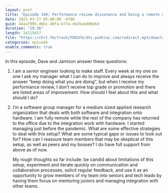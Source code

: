 ```yaml
---
layout: post
title: "Episode 349: Performance review dissonance and being a remote manager"
date: 2023-03-27 05:00:00 -0700
guid: 44aa7995-d6bc-40fa-b77a-eb35aed90e6d
duration: "29:36"
length: 24115657
file: "https://chrt.fm/track/FD81F6/dts.podtrac.com/redirect.mp3/download.softskills.audio/sse-349.mp3"
categories: episode
enable_comments: true
---
```


In this episode, Dave and Jamison answer these questions:

1. I am a senior engineer looking to make staff. Every week at my one on one I ask my manager what I can do to improve and always receive the answer “keep doing what you are doing”, but when I receive my performance review, I don’t receive top grade or promotion and there are listed areas of improvement. How should I feel about this and what should I do?

2. I’m a software group manager for a medium sized applied research organization that deals with both software and integration onto hardware. I am fully remote while the rest of the company has returned to the office due to the integration work with hardware. I started managing just before the pandemic. What are some effective strategies to deal with this setup? What are some typical gaps or issues to look out for? How can I reassure team members that may be skeptical of this setup, as well as peers and my bosses? I do have full support from above as of now.
   
   My rough thoughts so far include: be candid about limitations of this setup, experiment and iterate quickly on communication and collaboration processes, solicit regular feedback, and use it as an opportunity to grow members of my team into seniors and tech leads by having them focus on mentoring juniors and managing integration with other teams.
